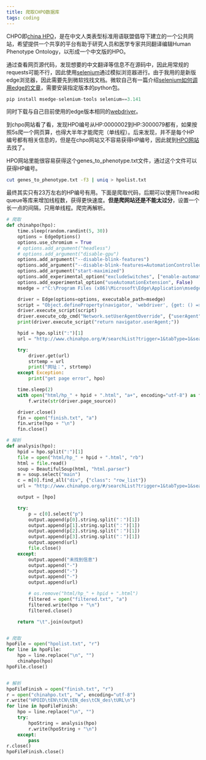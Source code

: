 ```yaml
---
title: 爬取CHPO数据库
tags: coding
---
```


CHPO即[china HPO](http://www.chinahpo.org/)，是在中文人类表型标准用语联盟倡导下建立的一个公共网站，希望提供一个共享的平台有助于研究人员和医学专家共同翻译编辑Human Phenotype Ontology，以形成一个中文版的HPO。

通过查看网页源代码，发现想要的中文翻译等信息不在源码中，因此用常规的requests可能不行，因此使用[selenium](https://pypi.org/project/selenium/)通过模拟浏览器进行。由于我用的是新版edge浏览器，因此需要先到微软找找文档。微软自己有一篇介绍[selenium如何调用edge的文章](https://docs.microsoft.com/zh-cn/microsoft-edge/webdriver-chromium/?tabs=c-sharp)，需要安装指定版本的python包。

```python
pip install msedge-selenium-tools selenium==3.141
```

同时下载与自己目前使用的edge版本相同的[webdriver](https://developer.microsoft.com/zh-cn/microsoft-edge/tools/webdriver/)。


到chpo网站看了看，发现HPO编号从HP:0000002到HP:3000079都有，如果按照5s爬一个网页算，也得大半年才能爬完（单线程）。后来发现，并不是每个HP编号都有相关信息的，但是在chpo网站又不容易获得HP编号，因此就到[HPO网站](https://hpo.jax.org/app/)去找了。

HPO网站里能很容易获得这个genes_to_phenotype.txt文件，通过这个文件可以获得HP编号。

```bash
cut genes_to_phenotype.txt -f3 | uniq > hpolist.txt
```

最终其实只有23万左右的HP编号有用。下面是爬取代码，后期可以使用Thread和queue等库来增加线程数，获得更快速度。**但是爬网站还是不能太过分**，设置一个长一点的间隔，只用单线程。爬完再解析。

```python
# 爬取
def chinahpo(hpo):
    time.sleep(random.randint(5, 30))
    options = EdgeOptions()
    options.use_chromium = True
    # options.add_argument("headless")
    # options.add_argument("disable-gpu")
    options.add_argument("--disable-blink-features")
    options.add_argument("--disable-blink-features=AutomationControlled")
    options.add_argument("start-maximized")
    options.add_experimental_option("excludeSwitches", ["enable-automation"])
    options.add_experimental_option("useAutomationExtension", False)
    msedge = r"C:\Program Files (x86)\Microsoft\Edge\Application\msedgedriver.exe"

    driver = Edge(options=options, executable_path=msedge)
    script = "Object.defineProperty(navigator, 'webdriver', {get: () => undefined})"
    driver.execute_script(script)
    driver.execute_cdp_cmd("Network.setUserAgentOverride", {"userAgent": "Mozilla/5.0 (Windows NT 10.0; Win64; x64) AppleWebKit/537.36 (KHTML, like Gecko) Chrome/83.0.4103.53 Safari/537.36"})
    print(driver.execute_script("return navigator.userAgent;"))

    hpid = hpo.split(":")[1]
    url = "http://www.chinahpo.org/#/searchList?trigger=1&tabType=1&searchContent=HP%3A{hpid}".format(hpid=hpid)

    try:
        driver.get(url)
        strtemp = url
        print("网址：", strtemp)
    except Exception:
        print("get page error", hpo)

    time.sleep(2)
    with open("html/hp_" + hpid + ".html", "a+", encoding="utf-8") as f:
        f.write(str(driver.page_source))

    driver.close()
    fin = open("finish.txt", "a")
    fin.write(hpo + "\n")
    fin.close()

# 解析
def analysis(hpo):
    hpid = hpo.split(":")[1]
    file = open("html/hp_" + hpid + ".html", "rb")
    html = file.read()
    soup = BeautifulSoup(html, "html.parser")
    m = soup.select("main")
    c = m[0].find_all("div", {"class": "row_list"})
    url = "http://www.chinahpo.org/#/searchList?trigger=1&tabType=1&searchContent=HP%3A{hpid}".format(hpid=hpid)

    output = [hpo]

    try:
        p = c[0].select("p")
        output.append(p[0].string.split("：")[1])
        output.append(p[1].string.split("：")[1])
        output.append(p[2].string.split("：")[1])
        output.append(p[3].string.split("：")[1])
        output.append(url)
        file.close()
    except:
        output.append("未找到信息")
        output.append("-")
        output.append("-")
        output.append("-")
        output.append(url)

        # os.remove("html/hp_" + hpid + ".html")
        filtered = open("filtered.txt", "a")
        filtered.write(hpo + "\n")
        filtered.close()

    return "\t".join(output)


# 爬取
hpoFile = open("hpolist.txt", "r")
for line in hpoFile:
    hpo = line.replace("\n", "")
    chinahpo(hpo)
hpoFile.close()


# 解析
hpoFileFinish = open("finish.txt", "r")
r = open("chinahpo.txt", "w", encoding="utf-8")
r.write("HPOID\tEN\tCN\tEN_des\tCN_des\tURL\n")
for line in hpoFileFinish:
    hpo = line.replace("\n", "")
    try:
        hpoString = analysis(hpo)
        r.write(hpoString + "\n")
    except:
        pass
r.close()
hpoFileFinish.close()
```

